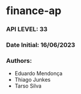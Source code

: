 # finance-ap

### API LEVEL: 33
### Date Initial: 16/06/2023
### Authors: 
<ul> 
  <li> Eduardo Mendonça</li>
  <li> Thiago Junkes </li>
  <li> Tarso Silva </li>
</ul>
